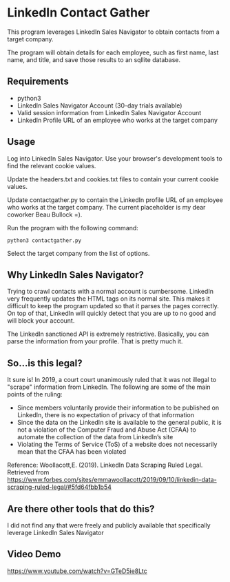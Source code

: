 # LinkedIn Contact Gather

This program leverages LinkedIn Sales Navigator to obtain contacts from a target company.

The program will obtain details for each employee, such as first name, last name, and title, and save those results to an sqllite database.

## Requirements
- python3
- LinkedIn Sales Navigator Account (30-day trials available)
- Valid session information from LinkedIn Sales Navigator Account
- LinkedIn Profile URL of an employee who works at the target company

## Usage
Log into LinkedIn Sales Navigator. Use your browser's development tools to find the relevant cookie values.

Update the headers.txt and cookies.txt files to contain your current cookie values.

Update contactgather.py to contain the LinkedIn profile URL of an employee who works at the target company. The current placeholder is my dear coworker Beau Bullock =).

Run the program with the following command:

```
python3 contactgather.py
```

Select the target company from the list of options.

## Why LinkedIn Sales Navigator?

Trying to crawl contacts with a normal account is cumbersome. LinkedIn very frequently updates the HTML tags on its normal site. This makes it difficult to keep the program updated so that it parses the pages correctly. On top of that, LinkedIn will quickly detect that you are up to no good and will block your account.

The LinkedIn sanctioned API is extremely restrictive. Basically, you can parse the information from your profile. That is pretty much it.

## So...is this legal?
It sure is! In 2019, a court court unanimously ruled that it was not illegal to "scrape" information from LinkedIn. The following are some of the main points of the ruling:
- Since members voluntarily provide their information to be published on LinkedIn, there is no expectation of privacy of that information
- Since the data on the LinkedIn site is available to the general public, it is not a violation of the Computer Fraud and Abuse Act (CFAA) to automate the collection of the data from LinkedIn’s site
- Violating the Terms of Service (ToS) of a website does not necessarily mean that the CFAA has been violated

Reference: Woollacott,E. (2019). LinkedIn Data Scraping Ruled Legal. Retrieved from https://www.forbes.com/sites/emmawoollacott/2019/09/10/linkedin-data-scraping-ruled-legal/#5fd64fbb1b54

## Are there other tools that do this?
I did not find any that were freely and publicly available that specifically leverage LinkedIn Sales Navigator

## Video Demo
https://www.youtube.com/watch?v=GTeD5ie8Ltc
